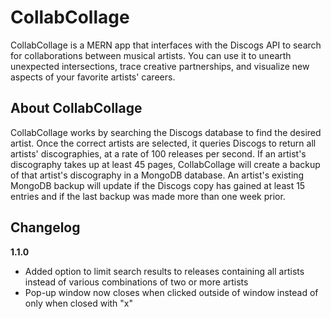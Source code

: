 # CollabCollage
CollabCollage is a MERN app that interfaces with the Discogs API to search for collaborations between musical artists. You can use it to unearth unexpected intersections, trace creative partnerships, and visualize new aspects of your favorite artists' careers.

## About CollabCollage
CollabCollage works by searching the Discogs database to find the desired artist. Once the correct artists are selected, it queries Discogs to return all artists' discographies, at a rate of 100 releases per second. If an artist's discography takes up at least 45 pages, CollabCollage will create a backup of that artist's discography in a MongoDB database. An artist's existing MongoDB backup will update if the Discogs copy has gained at least 15 entries and if the last backup was made more than one week prior.

## Changelog
**1.1.0**
* Added option to limit search results to releases containing all artists instead of various combinations of two or more artists
* Pop-up window now closes when clicked outside of window instead of only when closed with "x"